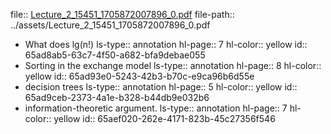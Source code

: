 file:: [Lecture_2_15451_1705872007896_0.pdf](../assets/Lecture_2_15451_1705872007896_0.pdf)
file-path:: ../assets/Lecture_2_15451_1705872007896_0.pdf

- What does lg(n!)
  ls-type:: annotation
  hl-page:: 7
  hl-color:: yellow
  id:: 65ad8ab5-63c7-4f50-a682-bfa9debae055
- Sorting in the exchange model
  ls-type:: annotation
  hl-page:: 8
  hl-color:: yellow
  id:: 65ad93e0-5243-42b3-b70c-e9ca96b6d55e
- decision trees
  ls-type:: annotation
  hl-page:: 5
  hl-color:: yellow
  id:: 65ad9ceb-2373-4a1e-b328-b44db9e032b6
- information-theoretic argument.
  ls-type:: annotation
  hl-page:: 7
  hl-color:: yellow
  id:: 65aef020-262e-4171-823b-45c27356f546